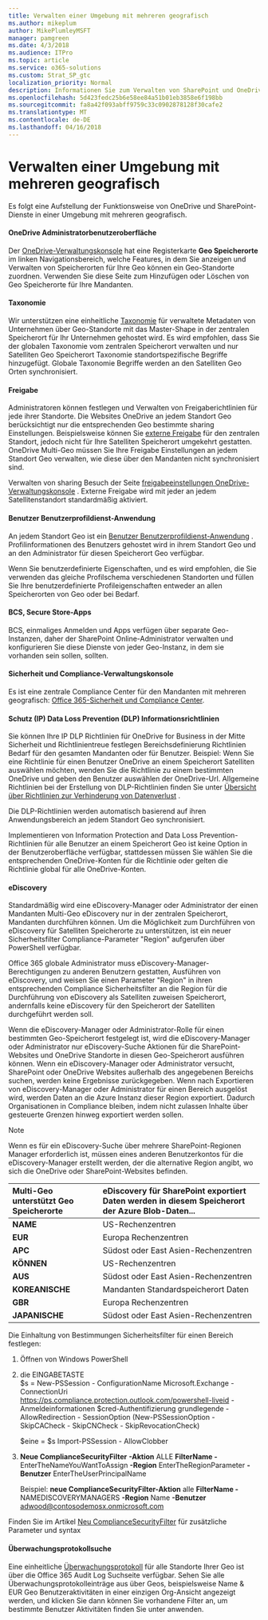```yaml
---
title: Verwalten einer Umgebung mit mehreren geografisch
ms.author: mikeplum
author: MikePlumleyMSFT
manager: pamgreen
ms.date: 4/3/2018
ms.audience: ITPro
ms.topic: article
ms.service: o365-solutions
ms.custom: Strat_SP_gtc
localization_priority: Normal
description: Informationen Sie zum Verwalten von SharePoint und OneDrive-Dienste in einer Umgebung mit mehreren geografisch.
ms.openlocfilehash: 5d423fedc25b6e58ee84a51b01eb3858e6f198bb
ms.sourcegitcommit: fa8a42f093abff9759c33c0902878128f30cafe2
ms.translationtype: MT
ms.contentlocale: de-DE
ms.lasthandoff: 04/16/2018
---
```

# <a name="administering-a-multi-geo-environment"></a>Verwalten einer Umgebung mit mehreren geografisch

Es folgt eine Aufstellung der Funktionsweise von OneDrive und SharePoint-Dienste in einer Umgebung mit mehreren geografisch.

#### <a name="onedrive-administrator-experience"></a>OneDrive Administratorbenutzeroberfläche

Der [OneDrive-Verwaltungskonsole](https://admin.onedrive.com) hat eine Registerkarte **Geo Speicherorte** im linken Navigationsbereich, welche Features, in dem Sie anzeigen und Verwalten von Speicherorten für Ihre Geo können ein Geo-Standorte zuordnen. Verwenden Sie diese Seite zum Hinzufügen oder Löschen von Geo Speicherorte für Ihre Mandanten.

#### <a name="taxonomy"></a>Taxonomie

Wir unterstützen eine einheitliche [Taxonomie](https://support.office.com/article/A180FA28-6405-4679-9EC3-81D2028C4EFC) für verwaltete Metadaten von Unternehmen über Geo-Standorte mit das Master-Shape in der zentralen Speicherort für Ihr Unternehmen gehostet wird. Es wird empfohlen, dass Sie der globalen Taxonomie vom zentralen Speicherort verwalten und nur Satelliten Geo Speicherort Taxonomie standortspezifische Begriffe hinzugefügt. Globale Taxonomie Begriffe werden an den Satelliten Geo Orten synchronisiert.

#### <a name="sharing"></a>Freigabe

Administratoren können festlegen und Verwalten von Freigaberichtlinien für jede ihrer Standorte. Die Websites OneDrive an jedem Standort Geo berücksichtigt nur die entsprechenden Geo bestimmte sharing Einstellungen. Beispielsweise können Sie [externe Freigabe](https://support.office.com/article/C8A462EB-0723-4B0B-8D0A-70FEAFE4BE85) für den zentralen Standort, jedoch nicht für Ihre Satelliten Speicherort umgekehrt gestatten. OneDrive Multi-Geo müssen Sie Ihre Freigabe Einstellungen an jedem Standort Geo verwalten, wie diese über den Mandanten nicht synchronisiert sind.

Verwalten von sharing Besuch der Seite [freigabeeinstellungen OneDrive-Verwaltungskonsole](https://admin.onedrive.com/?v=SharingSettings) . Externe Freigabe wird mit jeder an jedem Satellitenstandort standardmäßig aktiviert.

#### <a name="user-profile-application"></a>Benutzer Benutzerprofildienst-Anwendung

An jedem Standort Geo ist ein [Benutzer Benutzerprofildienst-Anwendung](https://support.office.com/article/494bec9c-6654-41f0-920f-f7f937ea9723) . Profilinformationen des Benutzers gehostet wird in ihrem Standort Geo und an den Administrator für diesen Speicherort Geo verfügbar.

Wenn Sie benutzerdefinierte Eigenschaften, und es wird empfohlen, die Sie verwenden das gleiche Profilschema verschiedenen Standorten und füllen Sie Ihre benutzerdefinierte Profileigenschaften entweder an allen Speicherorten von Geo oder bei Bedarf.

#### <a name="bcs-secure-store-apps"></a>BCS, Secure Store-Apps

BCS, einmaliges Anmelden und Apps verfügen über separate Geo-Instanzen, daher der SharePoint Online-Administrator verwalten und konfigurieren Sie diese Dienste von jeder Geo-Instanz, in dem sie vorhanden sein sollen, sollten.

#### <a name="security-and-compliance-admin-center"></a>Sicherheit und Compliance-Verwaltungskonsole

Es ist eine zentrale Compliance Center für den Mandanten mit mehreren geografisch: [Office 365-Sicherheit und Compliance Center](https://protection.office.com/?rfr=AdminCenter\#/homepage).

#### <a name="information-protection-ip-data-loss-prevention-dlp-policy"></a>Schutz (IP) Data Loss Prevention (DLP) Informationsrichtlinien

Sie können Ihre IP DLP Richtlinien für OneDrive for Business in der Mitte Sicherheit und Richtlinientreue festlegen Bereichsdefinierung Richtlinien Bedarf für den gesamten Mandanten oder für Benutzer. Beispiel: Wenn Sie eine Richtlinie für einen Benutzer OneDrive an einem Speicherort Satelliten auswählen möchten, wenden Sie die Richtlinie zu einem bestimmten OneDrive und geben den Benutzer auswählen der OneDrive-Url. Allgemeine Richtlinien bei der Erstellung von DLP-Richtlinien finden Sie unter [Übersicht über Richtlinien zur Verhinderung von Datenverlust](https://support.office.com/article/1966b2a7-d1e2-4d92-ab61-42efbb137f5e) .

Die DLP-Richtlinien werden automatisch basierend auf ihren Anwendungsbereich an jedem Standort Geo synchronisiert.

Implementieren von Information Protection and Data Loss Prevention-Richtlinien für alle Benutzer an einem Speicherort Geo ist keine Option in der Benutzeroberfläche verfügbar, stattdessen müssen Sie wählen Sie die entsprechenden OneDrive-Konten für die Richtlinie oder gelten die Richtlinie global für alle OneDrive-Konten.

#### <a name="ediscovery"></a>eDiscovery 

Standardmäßig wird eine eDiscovery-Manager oder Administrator der einen Mandanten Multi-Geo eDiscovery nur in der zentralen Speicherort, Mandanten durchführen können. Um die Möglichkeit zum Durchführen von eDiscovery für Satelliten Speicherorte zu unterstützen, ist ein neuer Sicherheitsfilter Compliance-Parameter "Region" aufgerufen über PowerShell verfügbar.

Office 365 globale Administrator muss eDiscovery-Manager-Berechtigungen zu anderen Benutzern gestatten, Ausführen von eDiscovery, und weisen Sie einen Parameter "Region" in ihren entsprechenden Compliance Sicherheitsfilter an die Region für die Durchführung von eDiscovery als Satelliten zuweisen Speicherort, andernfalls keine eDiscovery für den Speicherort der Satelliten durchgeführt werden soll.

Wenn die eDiscovery-Manager oder Administrator-Rolle für einen bestimmten Geo-Speicherort festgelegt ist, wird die eDiscovery-Manager oder Administrator nur eDiscovery-Suche Aktionen für die SharePoint-Websites und OneDrive Standorte in diesen Geo-Speicherort ausführen können. Wenn ein eDiscovery-Manager oder Administrator versucht, SharePoint oder OneDrive Websites außerhalb des angegebenen Bereichs suchen, werden keine Ergebnisse zurückgegeben. Wenn nach Exportieren von eDiscovery-Manager oder Administrator für einen Bereich ausgelöst wird, werden Daten an die Azure Instanz dieser Region exportiert. Dadurch Organisationen in Compliance bleiben, indem nicht zulassen Inhalte über gesteuerte Grenzen hinweg exportiert werden sollen.

> [!NOTE]
> Wenn es für ein eDiscovery-Suche über mehrere SharePoint-Regionen Manager erforderlich ist, müssen eines anderen Benutzerkontos für die eDiscovery-Manager erstellt werden, der die alternative Region angibt, wo sich die OneDrive oder SharePoint-Websites befinden.

<table>
<thead>
<tr class="header">
<th align="left"><strong>Multi-Geo unterstützt Geo Speicherorte</strong></th>
<th align="left"><strong>eDiscovery für SharePoint exportiert Daten werden in diesem Speicherort der Azure Blob-Daten...</strong></th>
</tr>
</thead>
<tbody>
<tr class="odd">
<td align="left"><strong>NAME</strong></td>
<td align="left">US-Rechenzentren</td>
</tr>
<tr class="even">
<td align="left"><strong>EUR</strong></td>
<td align="left">Europa Rechenzentren</td>
</tr>
<tr class="odd">
<td align="left"><strong>APC</strong></td>
<td align="left">Südost oder East Asien-Rechenzentren</td>
</tr>
<tr class="even">
<td align="left"><strong>KÖNNEN</strong></td>
<td align="left">US-Rechenzentren</td>
</tr>
<tr class="odd">
<td align="left"><strong>AUS</strong></td>
<td align="left">Südost oder East Asien-Rechenzentren</td>
</tr>
<tr class="even">
<td align="left"><strong>KOREANISCHE</strong></td>
<td align="left">Mandanten Standardspeicherort Daten</td>
</tr>
<tr class="odd">
<td align="left"><strong>GBR</strong></td>
<td align="left">Europa Rechenzentren</td>
</tr>
<tr class="even">
<td align="left"><strong>JAPANISCHE</strong></td>
<td align="left">Südost oder East Asien-Rechenzentren</td>
</tr>
</tbody>
</table>

Die Einhaltung von Bestimmungen Sicherheitsfilter für einen Bereich festlegen:

1.  Öffnen von Windows PowerShell

2.  die EINGABETASTE  
    $s = New-PSSession - ConfigurationName Microsoft.Exchange - ConnectionUri <https://ps.compliance.protection.outlook.com/powershell-liveid> -Anmeldeinformationen $cred-Authentifizierung grundlegende - AllowRedirection - SessionOption (New-PSSessionOption - SkipCACheck - SkipCNCheck - SkipRevocationCheck)

    $eine = $s Import-PSSession - AllowClobber  

3.  **Neue ComplianceSecurityFilter** **-Aktion** ALLE **FilterName -** EnterTheNameYouWantToAssign **-Region** EnterTheRegionParameter **-Benutzer** EnterTheUserPrincipalName

    Beispiel: **neue ComplianceSecurityFilter-Aktion** alle **FilterName -** NAMEDISCOVERYMANAGERS **-Region** Name **-Benutzer** adwood@contosodemosx.onmicrosoft.com

Finden Sie im Artikel [Neu ComplianceSecurityFilter](https://technet.microsoft.com/library/mt210915(v=exchg.160).aspx) für zusätzliche Parameter und syntax

#### <a name="audit-log-search"></a>Überwachungsprotokollsuche

Eine einheitliche [Überwachungsprotokoll](https://support.office.com/article/0d4d0f35-390b-4518-800e-0c7ec95e946c) für alle Standorte Ihrer Geo ist über die Office 365 Audit Log Suchseite verfügbar. Sehen Sie alle Überwachungsprotokolleinträge aus über Geos, beispielsweise Name & EUR Geo Benutzeraktivitäten in einer einzigen Org-Ansicht angezeigt werden, und klicken Sie dann können Sie vorhandene Filter an, um bestimmte Benutzer Aktivitäten finden Sie unter anwenden.
